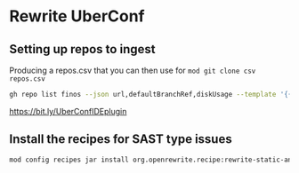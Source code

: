 # Rewrite UberConf

## Setting up repos to ingest

Producing a repos.csv that you can then use for `mod git clone csv repos.csv`

```bash
gh repo list finos --json url,defaultBranchRef,diskUsage --template '{{"cloneUrl,branch\n"}}{{range .}}{{.url}}{{","}}{{.defaultBranchRef.name}}{{"\n"}}{{end}}' > repos.csv
```

https://bit.ly/UberConfIDEplugin

## Install the recipes for SAST type issues

```bash
mod config recipes jar install org.openrewrite.recipe:rewrite-static-analysis:LATEST
```

